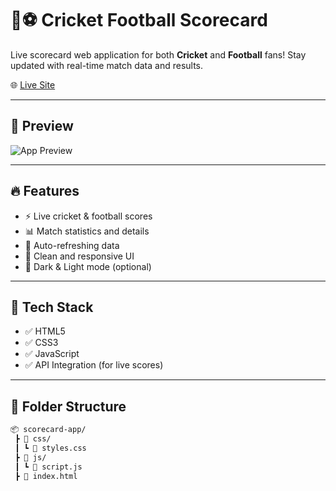 # 🏏⚽ Cricket Football Scorecard

Live scorecard web application for both **Cricket** and **Football** fans! Stay updated with real-time match data and results.

🌐 [Live Site](https://cricket-football-scorecard.netlify.app/)

---

## 📸 Preview

<!-- Replace this link with your actual screenshot if available -->
![App Preview](https://cricket-football-scorecard.netlify.app/)

---

## 🔥 Features

- ⚡ Live cricket & football scores
- 📊 Match statistics and details
- 🔁 Auto-refreshing data
- 🎯 Clean and responsive UI
- 🌙 Dark & Light mode (optional)

---

## 🚀 Tech Stack

- ✅ HTML5  
- ✅ CSS3  
- ✅ JavaScript  
- ✅ API Integration (for live scores)

---

## 📁 Folder Structure

```bash
📦 scorecard-app/
 ┣ 📁 css/
 ┃ ┗ 📄 styles.css
 ┣ 📁 js/
 ┃ ┗ 📄 script.js
 ┣ 📄 index.html


